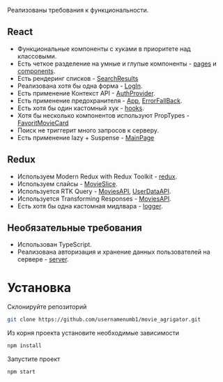 Реализованы требования к функциональности.

## React

- Функциональные компоненты c хуками в приоритете над классовыми.
- Есть четкое разделение на умные и глупые компоненты - [pages](./src/components/MainPage/MainPage.tsx) и [components](./src/components/MainPage/PopularMovies.tsx).
- Есть рендеринг списков - [SearchResults](./src/components/SearchResultPage/SearchResults.tsx)
- Реализована хотя бы одна форма - [LogIn](./src/components/LoginPage/Form.tsx).
- Есть применение Контекст API - [AuthProvider](./src/components/context/AuthProvider.tsx).
- Есть применение предохранителя - [App](./src/App.tsx), [ErrorFallBack](./src/components/ErrorFallBack.tsx).
- Есть хотя бы один кастомный хук - [hooks](./src/hooks/useDebounce.ts).
- Хотя бы несколько компонентов используют PropTypes - [FavoritMovieCard](./src/components/FavoritsPage/FavoritMovieCard.tsx)
- Поиск не триггерит много запросов к серверу.
- Есть применение lazy + Suspense - [MainPage](./src/components/MainPage/MainPage.tsx)

## Redux

- Используем Modern Redux with Redux Toolkit - [redux](./src/store).
- Используем слайсы - [MovieSlice](./src/store/slices/MovieSlice.ts).
- Используется RTK Query - [MoviesAPI](./src/store/API/MoviesAPI.ts), [UserDataAPI](./src/store/API/UserDataAPI.ts).
- Используется Transforming Responses - [MoviesAPI](./src/store/API/MoviesAPI.ts).
- Есть хотя бы одна кастомная мидлвара - [logger](./src/store/index.ts).

## Необязательные требования

- Использован TypeScript.
- Реализована авторизация и хранение данных пользователей на сервере - [server](./server).

# Установка

Склонируйте репозиторий

```sh
git clone https://github.com/usernamenumb1/movie_agrigator.git
```

Из корня проекта установите необходимые зависимости

```sh
npm install
```

Запустите проект

```sh
npm start
```
